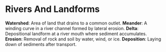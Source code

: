 # Rivers And Landforms

**Watershed**: Area of land that drains to a common outlet.
**Meander**: A winding curve in a river channel formed by lateral erosion.
**Delta**: Depositional landform at a river mouth where sediment accumulates.
**Erosion**: Removal of rock and soil by water, wind, or ice.
**Deposition**: Laying down of sediments after transport.
